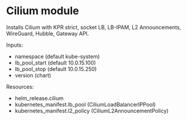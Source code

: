 # Cilium module

Installs Cilium with KPR strict, socket LB, LB-IPAM, L2 Announcements, WireGuard, Hubble, Gateway API.

Inputs:

- namespace (default kube-system)
- lb_pool_start (default 10.0.15.100)
- lb_pool_stop (default 10.0.15.250)
- version (chart)

Resources:

- helm_release.cilium
- kubernetes_manifest.lb_pool (CiliumLoadBalancerIPPool)
- kubernetes_manifest.l2_policy (CiliumL2AnnouncementPolicy)
